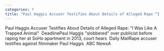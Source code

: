 ```yaml
---
categories: f
title: "Paul Haggis Accuser Testifies About Details of Alleged Rape “I Was Like A Trapped Animal”  Deadline"
---
```

Paul Haggis Accuser Testifies About Details of Alleged Rape: “I Was Like A Trapped Animal”&nbsp;&nbsp;DeadlinePaul Haggis "slobbered" over publicist before raping her at SoHo apartment in 2013, court hears&nbsp;&nbsp;Daily MailRape accuser testifies against filmmaker Paul Haggis&nbsp;&nbsp;ABC NewsA